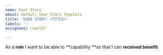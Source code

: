 ```yaml
---
name: User Story
about: Default User Story Template
title: 'USER STORY: <TITLE>'
labels: ''
assignees: raeel97

---
```


As a **role** I want to be able to **capability **so that I can **received benefit**

